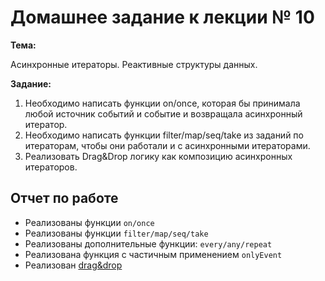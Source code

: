 # Домашнее задание к лекции № 10

**Тема:**

Асинхронные итераторы. Реактивные структуры данных.

**Задание:**

1. Необходимо написать функции on/once, которая бы принимала любой источник событий и событие и возвращала асинхронный итератор.
2. Необходимо написать функции filter/map/seq/take из заданий по итераторам, чтобы они работали и с асинхронными итераторами.
3. Реализовать Drag&Drop логику как композицию асинхронных итераторов.

## Отчет по работе

- Реализованы функции `on/once`
- Реализованы функции `filter/map/seq/take`
- Реализованы дополнительные функции: `every/any/repeat`
- Реализована функция с частичным применением `onlyEvent`
- Реализован [drag&drop](https://shining-mind.ru/cs-frontend/async-iterators/dnd.html)
